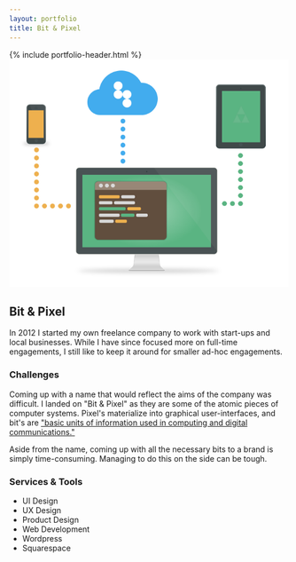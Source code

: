 ```yaml
---
layout: portfolio
title: Bit & Pixel
---
```

<div class="portfolio-item">
  <section>
  {% include portfolio-header.html %}
    <img src="/assets/img/portfolio/dev.png" alt="" class="thumb">
    <h1>Bit & Pixel</h1>
    <p>In 2012 I started my own freelance company to work with start-ups and local businesses. While I have since focused more on full-time engagements, I still like to keep it around for smaller ad-hoc engagements.</p>
    <div class="challenges">
      <div class="column--heavy">
        <h3>Challenges</h3>
        <p>Coming up with a name that would reflect the aims of the company was difficult. I landed on "Bit & Pixel" as they are some of the atomic pieces of computer systems. Pixel's materialize into graphical user-interfaces, and bit's are <a href="https://en.wikipedia.org/wiki/Bit">"basic units of information used in computing and digital communications."</a></p>
        <p>Aside from the name, coming up with all the necessary bits to a brand is simply time-consuming. Managing to do this on the side can be tough.</p>
      </div>
      <div>
        <h3>Services & Tools</h3>
        <ul>
          <li>UI Design</li>
          <li>UX Design</li>
          <li>Product Design</li>
          <li>Web Development</li>
          <li>Wordpress</li>
          <li>Squarespace</li>
        </ul>
      </div>
    </div>
  </section>
</div>
